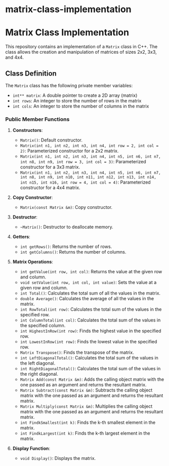 # matrix-class-implementation
# Matrix Class Implementation

This repository contains an implementation of a `Matrix` class in C++. The class allows the creation and manipulation of matrices of sizes 2x2, 3x3, and 4x4.

## Class Definition

The `Matrix` class has the following private member variables:
- `int** matrix`: A double pointer to create a 2D array (matrix)
- `int rows`: An integer to store the number of rows in the matrix
- `int cols`: An integer to store the number of columns in the matrix

### Public Member Functions

1. **Constructors**:
   - `Matrix()`: Default constructor.
   - `Matrix(int n1, int n2, int n3, int n4, int row = 2, int col = 2)`: Parameterized constructor for a 2x2 matrix.
   - `Matrix(int n1, int n2, int n3, int n4, int n5, int n6, int n7, int n8, int n9, int row = 3, int col = 3)`: Parameterized constructor for a 3x3 matrix.
   - `Matrix(int n1, int n2, int n3, int n4, int n5, int n6, int n7, int n8, int n9, int n10, int n11, int n12, int n13, int n14, int n15, int n16, int row = 4, int col = 4)`: Parameterized constructor for a 4x4 matrix.

2. **Copy Constructor**:
   - `Matrix(const Matrix &m)`: Copy constructor.

3. **Destructor**:
   - `~Matrix()`: Destructor to deallocate memory.

4. **Getters**:
   - `int getRows()`: Returns the number of rows.
   - `int getColumns()`: Returns the number of columns.

5. **Matrix Operations**:
   - `int getValue(int row, int col)`: Returns the value at the given row and column.
   - `void setValue(int row, int col, int value)`: Sets the value at a given row and column.
   - `int Total()`: Calculates the total sum of all the values in the matrix.
   - `double Average()`: Calculates the average of all the values in the matrix.
   - `int RowTotal(int row)`: Calculates the total sum of the values in the specified row.
   - `int ColumnTotal(int col)`: Calculates the total sum of the values in the specified column.
   - `int HighestInRow(int row)`: Finds the highest value in the specified row.
   - `int LowestInRow(int row)`: Finds the lowest value in the specified row.
   - `Matrix Transpose()`: Finds the transpose of the matrix.
   - `int LeftDiagonalTotal()`: Calculates the total sum of the values in the left diagonal.
   - `int RightDiagonalTotal()`: Calculates the total sum of the values in the right diagonal.
   - `Matrix Add(const Matrix &m)`: Adds the calling object matrix with the one passed as an argument and returns the resultant matrix.
   - `Matrix Subtract(const Matrix &m)`: Subtracts the calling object matrix with the one passed as an argument and returns the resultant matrix.
   - `Matrix Multiply(const Matrix &m)`: Multiplies the calling object matrix with the one passed as an argument and returns the resultant matrix.
   - `int FindkSmallest(int k)`: Finds the k-th smallest element in the matrix.
   - `int FindkLargest(int k)`: Finds the k-th largest element in the matrix.

6. **Display Function**:
   - `void Display()`: Displays the matrix.
